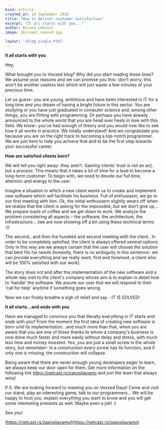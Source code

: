 ```yaml
---
kind: article
created_at: 19 September 2016
title: "How to deliver customer satisfaction"
excerpt: "It all starts with you..."
author: Bojana Lakušić
image: 28/cover_voxxed.jpg

layout: '/blog_single.html'
---
```


**It all starts with you**

Hey,  

What brought you to Voxxed blog? Why did you start reading these lines? We assume your reasons and we can promise you this- don’t worry, this won’t be another useless text which will just waste a few minutes of your precious time.   

Let us guess- you are young, ambitious and have been interested in IT for a long time and you dream of having a bright future in this sector. You are studying or you have just graduated in computer science and, among other things, you are flirting with programming. Or perhaps you have already announced to the whole world that you are head over heels in love with this field. We know- you’ve had enough of theory and you would now like to see how it all works in practice. We totally understand! And we congratulate you because you are on the right track to becoming a top-notch programmer. We are just here to help you achieve that and to be the first step towards your successful career. 

**How are satisfied clients born?** 

We will tell you right away- they aren’t. Gaining clients’ trust is not an act, but a process. This means that it takes a lot of time for a lead to become a long-term customer. To begin with, we need to devote our full time, attention and energy to the user.  

Imagine a situation in which a new client wants us to create and implement new software which will facilitate his business. Full of enthusiasm, we go to our first meeting with him. Ok, the initial enthusiasm slightly wears off when we realize that the client is asking for the impossible, but we don’t give up…  
We prepare loads of coffee and we get down to work. We analyze the problem considering all aspects – the software, the architecture, the infrastructure… (we are now showing off a bit using these technical terms :)) 

The second...and then the hundred and second meeting with the client.. In order to be completely satisfied, the client is always offered several options. Only in this way are we always certain that the user will choose the 
solution that best fits his needs (honestly, there is no ambiguity in this sentence- we can provide everything and we really want, first and foremost, a client who will be 100% satisfied with our work).  

The story does not end after the implementation of the new software and a whole-day visit to the client's company whose aim is to explain in detail how to 'handle' the software. We assure our user that we will respond to their 'call for help' anytime if something goes wrong.  

Now we can finally breathe a sigh of relief and say - IT IS SOLVED!

**It all starts...and ends with you**

Have we managed to convince you that literally everything in IT starts and ends with you?  From the moment the first idea of creating new software is born until its implementation...and much more than that, when you are aware that you are one of those thanks to whom a company's business is now done much faster and more easily without delay and stress, with much less time and money invested. Yes, you are just a small screw in the whole story, but remember- in a construction every screw has its function, and if only one is missing, the construction will collapse.

Being aware that there are never enough young developers eager to learn, we always keep our door open for them. Get more information on the following link https://netcast.rs/zaposljavamo and join the team that always wins!

P.S. We are looking forward to meeting you on Voxxed Days! Come and visit our stand, play an interesting game, talk to our programmers... We will be happy to host you, explain everything you want to know and you will get some interesting presents as well. Maybe even a job! :) 

See you!

[https://netcast.rs/zaposljavamo](https://netcast.rs/zaposljavamo)